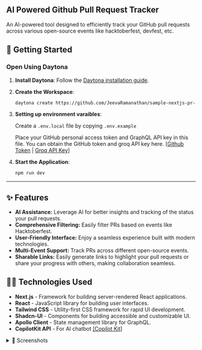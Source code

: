 ## AI Powered Github Pull Request Tracker
An AI-powered tool designed to efficiently track your GitHub pull requests across various open-source events like hacktoberfest, devfest, etc.

## 🚀 Getting Started  

### Open Using Daytona  

1. **Install Daytona**: Follow the [Daytona installation guide](https://www.daytona.io/docs/installation/installation/).  
2. **Create the Workspace**:  
   ```bash  
   daytona create https://github.com/JeevaRamanathan/sample-nextjs-pr-tracker.git 
   ```
3. **Setting up environment varaibles**:

    Create a `.env.local` file by copying `.env.example`
    
    Place your GitHub personal access token and GraphQL API key in this file. You can obtain the GitHub token and groq API key here. [[Github Token](https://github.com/settings/tokens) | [Groq API Key](https://console.groq.com/keys)]
   
4. **Start the Application**:  
   ```bash  
   npm run dev
   ```  

---

## ✨ Features  

- **AI Assistance:** Leverage AI for better insights and tracking of the status your pull requests.
- **Comprehensive Filtering:** Easily filter PRs based on events like Hacktoberfest.
- **User-Friendly Interface:** Enjoy a seamless experience built with modern technologies.
- **Multi-Event Support:** Track PRs across different open-source events.
- **Sharable Links:** Easily generate links to highlight your pull requests or share your progress with others, making collaboration seamless.

## 🧑‍💻 Technologies Used

- **Next.js** - Framework for building server-rendered React applications.
- **React** - JavaScript library for building user interfaces.
- **Tailwind CSS** - Utility-first CSS framework for rapid UI development.
- **Shadcn-UI** - Components for building accessible and customizable UI.
- **Apollo Client** - State management library for GraphQL.
- **CopilotKit API** - For AI chatbot [[Copilot Kit]](https://github.com/copilotkit/copilotkit)

<details>
<summary>📸 Screenshots</summary>

![image](https://github.com/user-attachments/assets/5238b959-a41d-42a5-9d9c-1d336f85a1bc)

</details>

